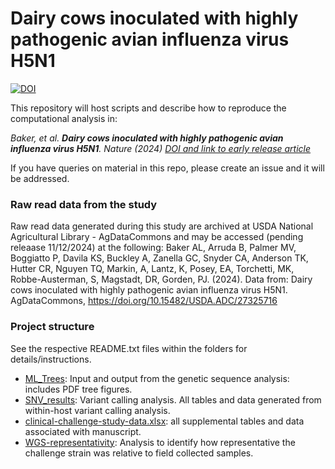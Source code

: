 # Dairy cows inoculated with highly pathogenic avian influenza virus H5N1  
[![DOI](https://zenodo.org/badge/835369959.svg)](https://zenodo.org/doi/10.5281/zenodo.13126628)

This repository will host scripts and describe how to reproduce the computational analysis in:

*Baker, et al. **Dairy cows inoculated with highly pathogenic avian influenza virus H5N1**. Nature (2024) [DOI and link to early release article](https://doi.org/10.1038/s41586-024-08166-6)*

If you have queries on material in this repo, please create an issue and it will be addressed.

### Raw read data from the study ###
Raw read data generated during this study are archived at USDA National Agricultural Library - AgDataCommons and may be accessed (pending releaase 11/12/2024) at the following:
Baker AL, Arruda B, Palmer MV, Boggiatto P, Davila KS, Buckley A, Zanella GC, Snyder CA, Anderson TK, Hutter CR, Nguyen TQ, Markin, A, Lantz, K, Posey, EA, Torchetti, MK, Robbe-Austerman, S, Magstadt, DR, Gorden, PJ. (2024). Data from: Dairy cows inoculated with highly pathogenic avian influenza virus H5N1. AgDataCommons, https://doi.org/10.15482/USDA.ADC/27325716 

### Project structure ###
See the respective README.txt files within the folders for details/instructions.
- [ML_Trees](ML_Trees/): Input and output from the genetic sequence analysis: includes PDF tree figures.
- [SNV_results](SNV_results/): Variant calling analysis. All tables and data generated from within-host variant calling analysis.
- [clinical-challenge-study-data.xlsx](): all supplemental tables and data associated with manuscript.
- [WGS-representativity](WGS-representativity/): Analysis to identify how representative the challenge strain was relative to field collected samples.
